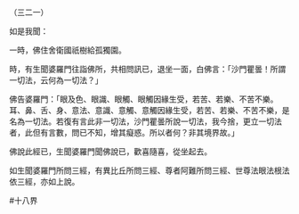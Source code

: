 （三二一）

如是我聞：

一時，佛住舍衛國祇樹給孤獨園。

時，有生聞婆羅門往詣佛所，共相問訊已，退坐一面，白佛言：「沙門瞿曇！所謂一切法，云何為一切法？」

佛告婆羅門：「眼及色、眼識、眼觸、眼觸因緣生受，若苦、若樂、不苦不樂。耳、鼻、舌、身、意法、意識、意觸、意觸因緣生受，若苦、若樂、不苦不樂，是名為一切法。若復有言此非一切法，沙門瞿曇所說一切法，我今捨，更立一切法者，此但有言數，問已不知，增其癡惑。所以者何？非其境界故。」

佛說此經已，生聞婆羅門聞佛說已，歡喜隨喜，從坐起去。

如生聞婆羅門所問三經，有異比丘所問三經、尊者阿難所問三經、世尊法眼法根法依三經，亦如上說。




#十八界
